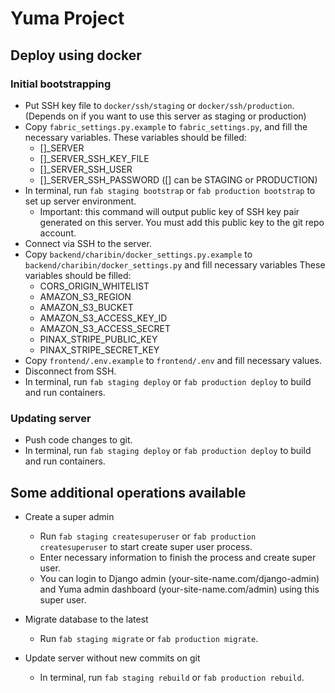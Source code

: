 # Yuma Project

## Deploy using docker

### Initial bootstrapping

- Put SSH key file to `docker/ssh/staging` or `docker/ssh/production`. (Depends on if you want to use this server as staging or production)
- Copy `fabric_settings.py.example` to `fabric_settings.py`, and fill the necessary variables.
  These variables should be filled:
    * []_SERVER
    * []_SERVER_SSH_KEY_FILE
    * []_SERVER_SSH_USER
    * []_SERVER_SSH_PASSWORD
  ([] can be STAGING or PRODUCTION)
- In terminal, run `fab staging bootstrap` or `fab production bootstrap` to set up server environment.
  * Important: this command will output public key of SSH key pair generated on this server. You must add this public key to the git repo account.
- Connect via SSH to the server.
- Copy `backend/charibin/docker_settings.py.example` to `backend/charibin/docker_settings.py` and fill necessary variables
  These variables should be filled:
    * CORS_ORIGIN_WHITELIST
    * AMAZON_S3_REGION
    * AMAZON_S3_BUCKET
    * AMAZON_S3_ACCESS_KEY_ID
    * AMAZON_S3_ACCESS_SECRET
    * PINAX_STRIPE_PUBLIC_KEY
    * PINAX_STRIPE_SECRET_KEY
- Copy `frontend/.env.example` to `frontend/.env` and fill necessary values.
- Disconnect from SSH.
- In terminal, run `fab staging deploy` or `fab production deploy` to build and run containers.

### Updating server

- Push code changes to git.
- In terminal, run `fab staging deploy` or `fab production deploy` to build and run containers.

## Some additional operations available

- Create a super admin
  * Run `fab staging createsuperuser` or `fab production createsuperuser` to start create super user process.
  * Enter necessary information to finish the process and create super user.
  * You can login to Django admin (your-site-name.com/django-admin) and Yuma admin dashboard (your-site-name.com/admin) using this super user.

- Migrate database to the latest
  * Run `fab staging migrate` or `fab production migrate`.

- Update server without new commits on git
  * In terminal, run `fab staging rebuild` or `fab production rebuild`.
